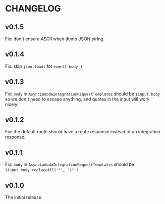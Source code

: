 # CHANGELOG

## v0.1.5

Fix: don't ensure ASCII when dump JSON string.

## v0.1.4

Fix: skip `json.loads` for `event['body']`.

## v0.1.3

Fix: `body` in `AsyncLambdaIntegrationRequestTemplates` should be `$input.body` so we don't need to escape anything, and quotes in the input will work nicely.

## v0.1.2

Fix: the default route should have a route response instead of an integration response.

## v0.1.1

Fix: `body` in `AsyncLambdaIntegrationRequestTemplates` should be `$input.body.replaceAll('"', '\"')`.

## v0.1.0

The initial release.
